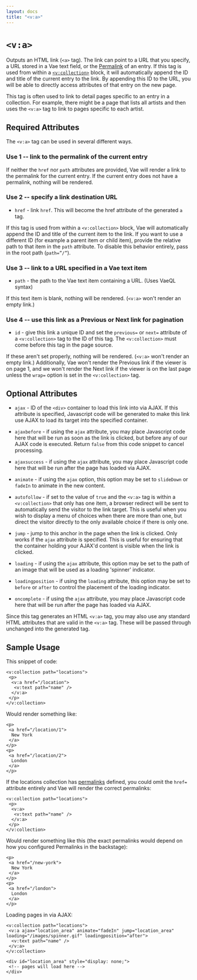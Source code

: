 ```yaml
---
layout: docs
title: "<v:a>"
---
```


# `<v:a>`

Outputs an HTML link (`<a>` tag). The link can point to a URL that you
specify, a URL stored in a Vae text field, or the
[Permalink](#permalinks) of an entry. If this tag is used from within a
[`<v:collection>`](#v_collection) block, it will automatically append
the ID and title of the current entry to the link. By appending this ID
to the URL, you will be able to directly access attributes of that entry
on the new page.

This tag is often used to link to detail pages specific to an entry in a
collection. For example, there might be a page that lists all artists
and then uses the `<v:a>` tag to link to pages specific to each artist.

## Required Attributes

The `<v:a>` tag can be used in several different ways.

### Use 1 -- link to the permalink of the current entry

If neither the `href` nor `path` attributes are provided, Vae will
render a link to the permalink for the current entry. If the current
entry does not have a permalink, nothing will be rendered.

### Use 2 -- specify a link destination URL

-   `href` - link `href`. This will become the href attribute of the
    generated `a` tag.

If this tag is used from within a `<v:collection>` block, Vae will
automatically append the ID and title of the current item to the link.
If you want to use a different ID (for example a parent item or child
item), provide the relative path to that item in the `path` attribute.
To disable this behavior entirely, pass in the root path (`path=”/”`).

### Use 3 -- link to a URL specified in a Vae text item

-   `path` - the path to the Vae text item containing a URL. (Uses
    VaeQL syntax)

If this text item is blank, nothing will be rendered. (`<v:a>` won't
render an empty link.)

### Use 4 -- use this link as a Previous or Next link for pagination

-   `id` - give this link a unique ID and set the `previous=` or `next=`
    attribute of a `<v:collection>` tag to the ID of this tag. The
    `<v:collection>` must come before this tag in the page source.

If these aren't set properly, nothing will be rendered. (`<v:a>` won't
render an empty link.) Additionally, Vae won't render the Previous link
if the viewer is on page 1, and we won't render the Next link if the
viewer is on the last page unless the `wrap=` option is set in the
`<v:collection>` tag.

## Optional Attributes

-   `ajax` - ID of the `<div>` container to load this link into
    via AJAX. If this attribute is specified, Javascript code will be
    generated to make this link use AJAX to load its target into the
    specified container.

-   `ajaxbefore` - if using the `ajax` attribute, you may place
    Javascript code here that will be run as soon as the link is
    clicked, but before any of our AJAX code is executed. Return `false`
    from this code snippet to cancel processing.

-   `ajaxsuccess` - if using the `ajax` attribute, you may place
    Javascript code here that will be run after the page has loaded
    via AJAX.

-   `animate` - if using the `ajax` option, this option may be set to
    `slideDown` or `fadeIn` to animate in the new content.

-   `autofollow` - if set to the value of `true` and the `<v:a>` tag is
    within a `<v:collection>` that only has one item, a browser redirect
    will be sent to automatically send the visitor to the link target.
    This is useful when you wish to display a menu of choices when there
    are more than one, but direct the visitor directly to the only
    available choice if there is only one.

-   `jump` - jump to this anchor in the page when the link is clicked.
    Only works if the `ajax` attribute is specified. This is useful for
    ensuring that the container holding your AJAX'd content is visible
    when the link is clicked.

-   `loading` - if using the `ajax` attribute, this option may be set to
    the path of an image that will be used as a loading
    'spinner' indicator.

-   `loadingposition` - if using the `loading` attribute, this option
    may be set to `before` or `after` to control the placement of the
    loading indicator.

-   `oncomplete` - if using the `ajax` attribute, you may place
    Javascript code here that will be run after the page has loaded
    via AJAX.

Since this tag generates an HTML `<v:a>` tag, you may also use any
standard HTML attributes that are valid in the `<v:a>` tag. These will
be passed through unchanged into the generated tag.

## Sample Usage

This snippet of code:

    <v:collection path="locations">
     <p>
      <v:a href="/location">
       <v:text path="name" />
      </v:a>
     </p>
    </v:collection>

Would render something like:

    <p>
     <a href="/location/1">
      New York
     </a>
    </p>
    <p>
     <a href="/location/2">
      London
     </a>
    </p>

If the locations collection has [permalinks](#permalinks) defined, you
could omit the `href=` attribute entirely and Vae will render the
correct permalinks:

    <v:collection path="locations">
     <p>
      <v:a>
       <v:text path="name" />
      </v:a>
     </p>
    </v:collection>

Would render something like this (the exact permalinks would depend on
how you configured Permalinks in the backstage):

    <p>
     <a href="/new-york">
      New York
     </a>
    </p>
    <p>
     <a href="/london">
      London
     </a>
    </p>

Loading pages in via AJAX:

    <v:collection path="locations">
     <v:a ajax="location_area" animate="fadeIn" jump="location_area" loading="/images/spinner.gif" loadingposition="after">
      <v:text path="name" />
     </v:a>
    </v:collection>

    <div id="location_area" style="display: none;">
     <!-- pages will load here -->
    </div>
